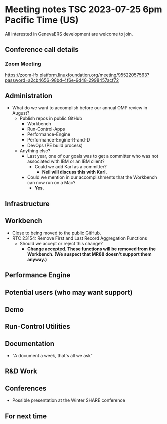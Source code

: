 # Meeting notes TSC 2023-07-25 6pm Pacific Time (US)
All interested in GenevaERS development are welcome to join.
## Conference call details
### Zoom Meeting
https://zoom-lfx.platform.linuxfoundation.org/meeting/95522057563?password=a2cb4656-98bd-4f6e-9d48-2998457acf72
## Administration
- What do we want to accomplish before our annual OMP review in August? 
  - Publish repos in public GitHub
    - Workbench
    - Run-Control-Apps
    - Performance-Engine 
    - Performance-Engine-R-and-D
    - DevOps (PE build process)
  - Anything else?  
    - Last year, one of our goals was to get a committer who was not associated with IBM or an IBM client?  
        - Could we add Karl as a committer? 
          - **Neil will discuss this with Karl.**
    - Could we mention in our accomplishments that the Workbench can now run on a Mac?  
      - **Yes.**
## Infrastructure
## Workbench
- Close to being moved to the public GitHub.  
- RTC 23154: Remove First and Last Record Aggregation Functions
  - Should we accept or reject this change? 
    - **Change accepted.  These functions will be removed from the Workbench.  (We suspect that MR88 doesn't support them anyway.)**
## Performance Engine
## Potential users (who may want support)
## Demo
## Run-Control Utilities 
## Documentation
- "A document a week, that's all we ask" 
## R&D Work
## Conferences 
- Possible presentation at the Winter SHARE conference 
## For next time 
